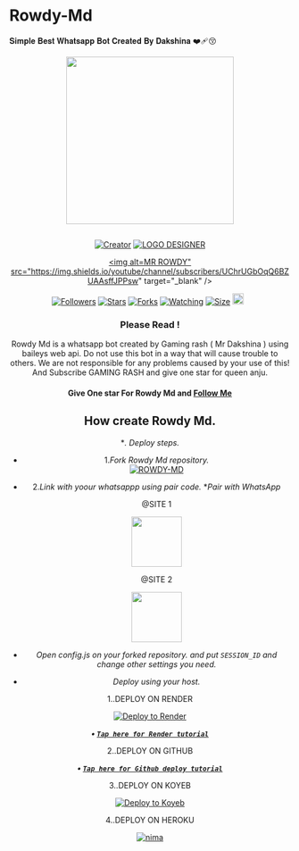 # Rowdy-Md
𝐒𝐢𝐦𝐩𝐥𝐞 𝐁𝐞𝐬𝐭 𝐖𝐡𝐚𝐭𝐬𝐚𝐩𝐩 𝐁𝐨𝐭 𝐂𝐫𝐞𝐚𝐭𝐞𝐝 𝐁𝐲 𝐃𝐚𝐤𝐬𝐡𝐢𝐧𝐚 ❤️‍🩹😚
<div class = "repo" align = "center">
 
<a href = "#">
<img src = "https://i.ibb.co/zZ13BVL/9674.jpg"  width="300" height="300">
</img>
 <p align="center">
  <a href="#"><img src="http://readme-typing-svg.herokuapp.com?color=ff00ab&center=true&vCenter=true&multiline=false&lines=ROWDY+MD+WHATSAPP+BOT+MD+V2" alt="">
</p>
    <p align="center">
<a href="#"><img title="Creator" src="https://img.shields.io/badge/Creator-GAMING_RASH-red.svg?style=for-the-badge&logo=github"></a>
<a href="#"><img title="LOGO DESIGNER" src="https://img.shields.io/badge/LOGO_DESIGNER-NIKO_PAMIYA-red.svg?style=for-the-badge&logo=github"></a>

<a href = ""><img alt=MR ROWDY" src="https://img.shields.io/youtube/channel/subscribers/UChrUGbOqQ6BZUAAsffJPPsw" target="_blank" /></a>
</p>
<p align="center">
<a href="https://github.com/Mrdakshina?tab=followers"><img title="Followers" src="https://img.shields.io/github/followers/Mrdakshina?color=green&style=flat-square"></a>
<a href="https://github.com/DAKSHiNA/ROWDY_MD/stargazers/"><img title="Stars" src="https://img.shields.io/github/stars/Mrdakshina/ROWDY_MD?color=white&style=flat-square"></a>
<a href="https://github.com/Mrdakshina/ROWDY_MD/network/members"><img title="Forks" src="https://img.shields.io/github/forks/Mrdakshina/ROWDY_MD?color=yellow&style=flat-square"></a>
<a href="https://github.com/Mrdakshina/ROWDY_MD/watchers"><img title="Watching" src="https://img.shields.io/github/watchers/Mrdakshina/ROWDY_MD?label=Watchers&color=red&style=flat-square"></a>
<a href="https://github.com/Mrdakshina/ROWDY_MD"><img title="Size" src="https://img.shields.io/github/repo-size/Mrdakshina/ROWDY_MD?style=flat-square&color=darkred"></a>
<a href="https://github.com/Mrdakshina/ROWDY_MD/graphs/commit-activity"><img height="20" src="https://img.shields.io/badge/Maintained-No-red.svg"></a>&nbsp;&nbsp;

### Please Read !
Rowdy Md is a whatsapp bot created by Gaming rash ( Mr Dakshina ) using baileys web api. Do not use this bot in a way that will cause trouble to others. 
We are not responsible for any problems caused by your use of this!
And Subscribe GAMING RASH and give one star for queen anju.
</br>
#### Give One star For Rowdy Md and [Follow Me](https://github.com/Mrdakshina) 

## How create Rowdy Md.

**. Deploy steps.*
 - 1._Fork Rowdy Md repository._
    <br>
    <a href="https://github.com/Mrdakshina/ROWDY_MD/fork"><img title="ROWDY-MD" src="https://img.shields.io/badge/FORK ROWDY_Md-h?color=black&style=for-the-badge&logo=stackshare"></a>
 - 2._Link with yoour whatsappp using pair code._
   **Pair with WhatsApp*

   @SITE 1
   <p align="center">
       <a href="https://multiple-kingfisher-gamingrash-6eb80034.koyeb.app/">
         <img src="https://play-lh.googleusercontent.com/901aMQFFnVoX2T-YuJmTIwpPve_SUgMv_QSyzMSPtAqt_l0CyXN1DxfD6xXU0r2f9iM=w240-h480-rw" width="90" />
       </a>
   </p>
   
      @SITE 2
   <p align="center">
       <a href="https://mine-xh2t.onrender.com">
         <img src="https://play-lh.googleusercontent.com/901aMQFFnVoX2T-YuJmTIwpPve_SUgMv_QSyzMSPtAqt_l0CyXN1DxfD6xXU0r2f9iM=w240-h480-rw" width="90" />
       </a>
   </p>
 - _Open config.js on your forked repository. and put `SESSION_ID` and change other settings you need._
 - _Deploy using your host._
   </br>

  1..DEPLOY ON RENDER

[![Deploy to Render](https://render.com/images/deploy-to-render-button.svg)](https://render.com/deploy?repo=https://github.com/Mrdakshina/ROWDY_MD.git)

***<p align="center"> • [`Tap here for Render tutorial`](https://youtu.be/aIUe2sEmd_E?si=WiL0IMrI79GJuog9) </p>***

   2..DEPLOY ON GITHUB

***<p align="center"> • [`Tap here for Github deploy tutorial`](https://youtu.be/NHxe-ynZmGI) </p>***

   3..DEPLOY ON KOYEB

[![Deploy to Koyeb](https://www.koyeb.com/static/images/deploy/button.svg)](https://app.koyeb.com/deploy?name=Rowdy-Md-md&type=git&repository=Mrdakshina%2FROWDY_MD-MD&branch=V-2.00&builder=dockerfile&env%5BMONGODB%5D=your+mongodb+uri&env%5BSESSION_ID%5D=your+session+id&ports=8000%3Bhttp%3B%2F)

   4..DEPLOY ON HEROKU

 [![nima](https://img.shields.io/badge/Rowdy_md_deploy_on_heroku-430098?style=for-the-badge&logo=heroku&logoColor=white&buttcode=1n2i3m4a)](https://dashboard.heroku.com/new?template=https://github.com/Mrdakshina/ROWDY_MD)
